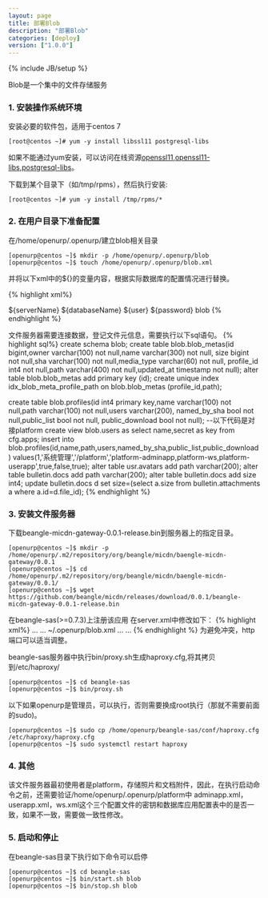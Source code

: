 ```yaml
---
layout: page
title: 部署Blob
description: "部署Blob"
categories: [deploy]
version: ["1.0.0"]
---
```

{% include JB/setup %}

Blob是一个集中的文件存储服务

### 1. 安装操作系统环境

安装必要的软件包，适用于centos 7

    [root@centos ~]# yum -y install libssl11 postgresql-libs

如果不能通过yum安装，可以访问在线资源[openssl11](https://download-ib01.fedoraproject.org/pub/epel/7/x86_64/Packages/o/openssl11-1.1.1c-1.el7.x86_64.rpm),[openssl11-libs](https://download-ib01.fedoraproject.org/pub/epel/7/x86_64/Packages/o/openssl11-libs-1.1.1c-1.el7.x86_64.rpm),[postgresql-libs](http://mirrors.163.com/centos/7/os/x86_64/Packages/postgresql-libs-9.2.24-2.el7.x86_64.rpm)。

下载到某个目录下（如/tmp/rpms），然后执行安装:

    [root@centos ~]# yum -y install /tmp/rpms/*

### 2. 在用户目录下准备配置

在/home/openurp/.openurp/建立blob相关目录

    [openurp@centos ~]$ mkdir -p /home/openurp/.openurp/blob
    [openurp@centos ~]$ touch /home/openurp/.openurp/blob.xml

并将以下xml中的${}的变量内容，根据实际数据库的配置情况进行替换。

{% highlight xml%}
<?xml version="1.0" encoding="UTF-8"?>
<micdn base="/home/openurp/.openurp/blob" maxSize="50M">
  <dataSource>
    <serverName>${serverName}</serverName>
    <databaseName>${databaseName}</databaseName>
    <user>${user}</user>
    <password>${password}</password>
    <schema>blob</schema>
  </dataSource> 
</micdn>
{% endhighlight %}

文件服务器需要连接数据，登记文件元信息，需要执行以下sql语句。
{% highlight sql%}
create schema blob;
create table blob.blob_metas(id bigint,owner varchar(100) not null,name varchar(300)  not null,
                              size bigint  not null,sha varchar(100)  not null,media_type varchar(60)  not null,
                              profile_id int4 not null,path varchar(400) not null,updated_at timestamp not null);
alter table blob.blob_metas add primary key (id);
create unique  index idx_blob_meta_profile_path on blob.blob_metas (profile_id,path);

create table blob.profiles(id int4 primary key,name varchar(100) not null,path varchar(100) not null,users varchar(200),
                           named_by_sha bool not null,public_list bool not null,
                           public_download bool not null);
--以下代码是对接platform
create view blob.users as select name,secret as key from cfg.apps;
insert into blob.profiles(id,name,path,users,named_by_sha,public_list,public_download)
values(1,'系统管理','/platform','platform-adminapp,platform-ws,platform-userapp',true,false,true);
alter table usr.avatars add path varchar(200);
alter table bulletin.docs add path varchar(200);
alter table bulletin.docs add size int4;
update  bulletin.docs d set size=(select a.size from bulletin.attachments a where a.id=d.file_id);
{% endhighlight %}

### 3. 安装文件服务器

下载beangle-micdn-gateway-0.0.1-release.bin到服务器上的指定目录。

    [openurp@centos ~]$ mkdir -p /home/openurp/.m2/repository/org/beangle/micdn/baengle-micdn-gateway/0.0.1
    [openurp@centos ~]$ cd /home/openurp/.m2/repository/org/beangle/micdn/baengle-micdn-gateway/0.0.1/
    [openurp@centos ~]$ wget https://github.com/beangle/micdn/releases/download/0.0.1/beangle-micdn-gateway-0.0.1-release.bin

在beangle-sas(>=0.7.3)上注册该应用
在server.xml中修改如下：
{% highlight xml%}
<Engines>
   ...
  <Engine name="vibed" type="vibed" version="0.8.6"/>
</Engines>
<Farms>
  ...
  <Farm name="blob" engine="vibed">
    <Options>~/.openurp/blob.xml</Options>
    <Server name="server1" http="9090"/>
  </Farm>
<Farms>
<Webapps>
  ...
  <Webapp name="blob" gav="org.beangle.micdn:beangle-micdn-gateway:bin:release:0.0.1"/>
</Webapps>
<Deployments>
  ...
  <Deployment webapp="blob" on="blob"  path="/blob"/>
</Deployments>
{% endhighlight %}
为避免冲突，http端口可以适当调整。

beangle-sas服务器中执行bin/proxy.sh生成haproxy.cfg,将其拷贝到/etc/haproxy/

    [openurp@centos ~]$ cd beangle-sas
    [openurp@centos ~]$ bin/proxy.sh

以下如果openurp是管理员，可以执行，否则需要换成root执行（那就不需要前面的sudo)。

    [openurp@centos ~]$ sudo cp /home/openurp/beangle-sas/conf/haproxy.cfg /etc/haproxy/haproxy.cfg
    [openurp@centos ~]$ sudo systemctl restart haproxy

### 4. 其他

该文件服务器最初使用者是platform，存储照片和文档附件，因此，在执行启动命令之前，还需要验证/home/openurp/.openurp/platform中
adminapp.xml，userapp.xml，ws.xml这个三个配置文件的密钥和数据库应用配置表中的是否一致，如果不一致，需要做一致性修改。

### 5. 启动和停止

在beangle-sas目录下执行如下命令可以启停

    [openurp@centos ~]$ cd beangle-sas
    [openurp@centos ~]$ bin/start.sh blob
    [openurp@centos ~]$ bin/stop.sh blob

